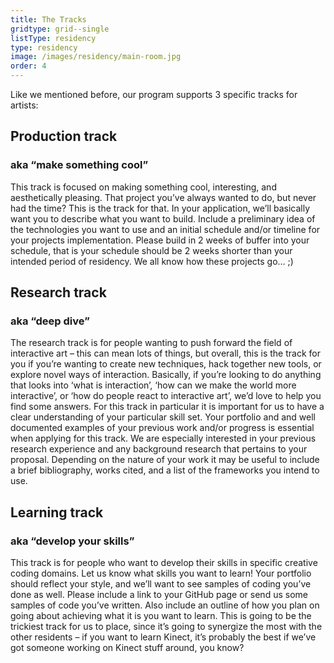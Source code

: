 ```yaml
---
title: The Tracks
gridtype: grid--single
listType: residency
type: residency
image: /images/residency/main-room.jpg
order: 4
---
```


Like we mentioned before, our program supports 3 specific tracks for artists:

## Production track
### aka “make something cool”

This track is focused on making something cool, interesting, and aesthetically pleasing. That project you’ve always wanted to do, but never had the time? This is the track for that. In your application, we’ll basically want you to describe what you want to build. Include a preliminary idea of the technologies you want to use and an initial schedule and/or timeline for your projects implementation. Please build in 2 weeks of buffer into your schedule, that is your schedule should be 2 weeks shorter than your intended period of residency. We all know how these projects go… ;)

## Research track
### aka “deep dive”
The research track is for people wanting to push forward the field of interactive art – this can mean lots of things, but overall, this is the track for you if you’re wanting to create new techniques, hack together new tools, or explore novel ways of interaction. Basically, if you’re looking to do anything that looks into ‘what is interaction’, ‘how can we make the world more interactive’, or ‘how do people react to interactive art’, we’d love to help you find some answers. For this track in particular it is important for us to have a clear understanding of your particular skill set. Your portfolio and and well documented examples of your previous work and/or progress is essential when applying for this track. We are especially interested in your previous research experience and any background research that pertains to your proposal. Depending on the nature of your work it may be useful to include a brief bibliography, works cited, and a list of the frameworks you intend to use.

## Learning track
### aka “develop your skills”
This track is for people who want to develop their skills in specific creative coding domains. Let us know what skills you want to learn! Your portfolio should reflect your style, and we’ll want to see samples of coding you’ve done as well. Please include a link to your GitHub page or send us some samples of code you’ve written. Also include an outline of how you plan on going about achieving what it is you want to learn. This is going to be the trickiest track for us to place, since it’s going to synergize the most with the other residents – if you want to learn Kinect, it’s probably the best if we’ve got someone working on Kinect stuff around, you know?